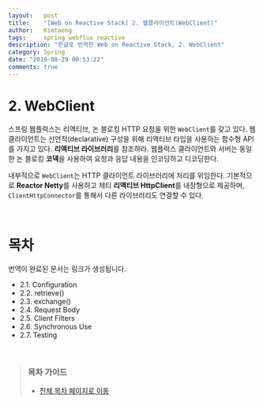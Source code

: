 ```yaml
---
layout:   post
title:    "[Web on Reactive Stack] 2. 웹클라이언트(WebClient)"
author:   Kimtaeng
tags: 	  spring webflux reactive
description: "한글로 번역한 Web on Reactive Stack, 2. WebClient"
category: Spring
date: "2019-08-29 00:53:22"
comments: true
---
```


# 2. WebClient
스프링 웹플럭스는 리액티브, 논 블로킹 HTTP 요청을 위한 `WebClient`를 갖고 있다. 웹클라이언트는 선언적(declarative) 구성을 위해
리액티브 타입을 사용하는 함수형 API를 가지고 있다. **리액티브 라이브러리**를 참조하라. 웹플럭스 클라이언트와 서버는 동일한 논 블로킹
**코덱**을 사용하여 요청과 응답 내용을 인코딩하고 디코딩한다.

내부적으로 `WebClient`는 HTTP 클라이언트 라이브러리에 처리를 위임한다. 기본적으로 **Reactor Netty**를 사용하고
제티 **리액티브 HttpClient**를 내장형으로 제공하며, `ClientHttpConnector`를 통해서 다른 라이브러리도 연결할 수 있다.

<br>

# 목차
번역이 완료된 문서는 링크가 생성됩니다.

- 2.1. Configuration
- 2.2. retrieve()
- 2.3. exchange()
- 2.4. Request Body
- 2.5. Client Filters
- 2.6. Synchronous Use
- 2.7. Testing

<br>

> ### 목차 가이드
> - <a href="/post/web-on-reactive-stack">전체 목차 페이지로 이동</a>